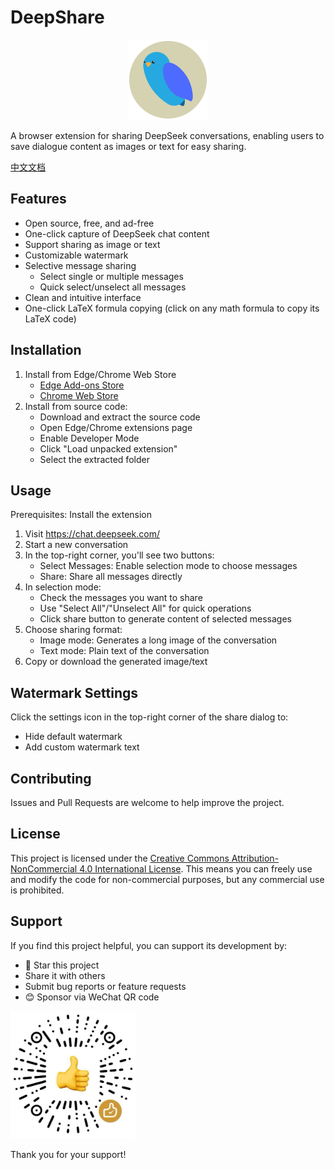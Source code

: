 # DeepShare

<p align="center">
  <img src="icons/deepshare-icon.svg" alt="deepshare-icon" width="128"/>
</p>

A browser extension for sharing DeepSeek conversations, enabling users to save dialogue content as images or text for easy sharing.

[中文文档](README.zh-CN.md)

## Features

- Open source, free, and ad-free
- One-click capture of DeepSeek chat content
- Support sharing as image or text
- Customizable watermark
- Selective message sharing
  - Select single or multiple messages
  - Quick select/unselect all messages
- Clean and intuitive interface
- One-click LaTeX formula copying (click on any math formula to copy its LaTeX code)

## Installation

1. Install from Edge/Chrome Web Store
   - [Edge Add-ons Store](https://microsoftedge.microsoft.com/addons/detail/deepshare/pdccjnppfegekpnhfljbngammgfbcofm)
   - [Chrome Web Store](https://chromewebstore.google.com/detail/deepsharedeepseek%E5%AF%B9%E8%AF%9D%E6%88%AA%E5%9B%BE%E5%88%86%E4%BA%AB/omnaecaamcabmnbjnpjpecoaalfgidop)
2. Install from source code:
   - Download and extract the source code
   - Open Edge/Chrome extensions page
   - Enable Developer Mode
   - Click "Load unpacked extension"
   - Select the extracted folder

## Usage

Prerequisites: Install the extension

1. Visit https://chat.deepseek.com/
2. Start a new conversation
3. In the top-right corner, you'll see two buttons:
   - Select Messages: Enable selection mode to choose messages
   - Share: Share all messages directly
4. In selection mode:
   - Check the messages you want to share
   - Use "Select All"/"Unselect All" for quick operations
   - Click share button to generate content of selected messages
5. Choose sharing format:
   - Image mode: Generates a long image of the conversation
   - Text mode: Plain text of the conversation
6. Copy or download the generated image/text

## Watermark Settings

Click the settings icon in the top-right corner of the share dialog to:

- Hide default watermark
- Add custom watermark text

## Contributing

Issues and Pull Requests are welcome to help improve the project.

## License

This project is licensed under the [Creative Commons Attribution-NonCommercial 4.0 International License](LICENSE). This means you can freely use and modify the code for non-commercial purposes, but any commercial use is prohibited.

## Support

If you find this project helpful, you can support its development by:

- 🌟 Star this project
- Share it with others
- Submit bug reports or feature requests
- 😊 Sponsor via WeChat QR code

<img src="icons/sponsor-code.png" alt="donate" width="200"/>

Thank you for your support!